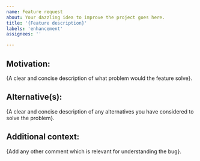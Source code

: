 ```yaml
---
name: Feature request
about: Your dazzling idea to improve the project goes here.
title: '{Feature description}'
labels: 'enhancement'
assignees: ''

---
```


## Motivation:
{A clear and concise description of what problem would the feature solve}.

## Alternative(s):
{A clear and concise description of any alternatives you have considered to solve the problem}.

## Additional context:
{Add any other comment which is relevant for understanding the bug}.

